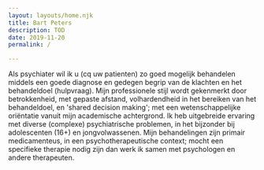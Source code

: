 ```yaml
---
layout: layouts/home.njk
title: Bart Peters
description: TOD
date: 2019-11-20
permalink: /

---
```


Als psychiater wil ik u (cq uw patienten) zo goed mogelijk behandelen middels een goede diagnose en gedegen begrip van de klachten en het behandeldoel (hulpvraag). Mijn professionele stijl wordt gekenmerkt door betrokkenheid, met gepaste afstand, volhardendheid in het bereiken van het behandeldoel, en 'shared decision making'; met een wetenschappelijke oriëntatie vanuit mijn academische achtergrond. Ik heb uitgebreide ervaring met diverse (complexe) psychiatrische problemen, in het bijzonder bij adolescenten (16+) en jongvolwassenen. Mijn behandelingen zijn primair medicamenteus, in een psychotherapeutische context; mocht een specifieke therapie nodig zijn dan werk ik samen met psychologen en andere therapeuten. 

